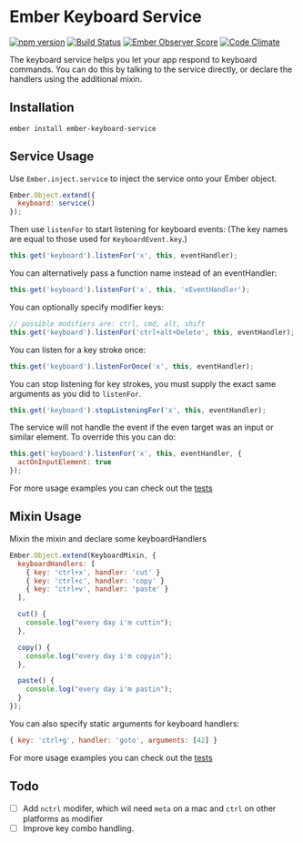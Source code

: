 # Ember Keyboard Service
[![npm version](https://badge.fury.io/js/ember-keyboard-service.svg)](http://badge.fury.io/js/ember-keyboard-service) [![Build Status](https://travis-ci.org/Fabriquartz/ember-keyboard-service.svg?branch=master)](https://travis-ci.org/Fabriquartz/ember-keyboard-service) [![Ember Observer Score](http://emberobserver.com/badges/ember-keyboard-service.svg)](http://emberobserver.com/addons/ember-keyboard-service) [![Code Climate](https://codeclimate.com/github/Fabriquartz/ember-keyboard-service/badges/gpa.svg)](https://codeclimate.com/github/Fabriquartz/ember-keyboard-service)

The keyboard service helps you let your app respond to keyboard commands.
You can do this by talking to the service directly, or declare the handlers
using the additional mixin.

## Installation

```shell
ember install ember-keyboard-service
```

## Service Usage

Use `Ember.inject.service` to inject the service onto your Ember object.

```js
Ember.Object.extend({
  keyboard: service()
});
```

Then use `listenFor` to start listening for keyboard events:
(The key names are equal to those used for `KeyboardEvent.key`.)

```js
this.get('keyboard').listenFor('x', this, eventHandler);
```

You can alternatively pass a function name instead of an eventHandler:

```js
this.get('keyboard').listenFor('x', this, 'xEventHandler');
```

You can optionally specify modifier keys:

```js
// possible modifiers are: ctrl, cmd, alt, shift
this.get('keyboard').listenFor('ctrl+alt+Delete', this, eventHandler);
```

You can listen for a key stroke once:

```js
this.get('keyboard').listenForOnce('x', this, eventHandler);
```

You can stop listening for key strokes, you must supply the exact same
arguments as you did to `listenFor`.

```js
this.get('keyboard').stopListeningFor('x', this, eventHandler);
```

The service will not handle the event if the even target was an input or similar element.
To override this you can do:

```js
this.get('keyboard').listenFor('x', this, eventHandler, {
  actOnInputElement: true
});
```

For more usage examples you can check out the [tests](https://github.com/Fabriquartz/ember-keyboard-service/blob/master/tests/unit/services/keyboard-test.js)

## Mixin Usage

Mixin the mixin and declare some keyboardHandlers

```js
Ember.Object.extend(KeyboardMixin, {
  keyboardHandlers: [
    { key: 'ctrl+x', handler: 'cut' }
    { key: 'ctrl+c', handler: 'copy' }
    { key: 'ctrl+v', handler: 'paste' }
  ],

  cut() {
    console.log("every day i'm cuttin");
  },

  copy() {
    console.log("every day i'm copyin");
  },

  paste() {
    console.log("every day i'm pastin");
  }
});
```

You can also specify static arguments for keyboard handlers:

```js
{ key: 'ctrl+g', handler: 'goto', arguments: [42] }
```

For more usage examples you can check out the [tests](https://github.com/Fabriquartz/ember-keyboard-service/blob/master/tests/unit/mixins/keyboard-test.js)

## Todo

- [ ] Add `nctrl` modifer, which wil need `meta` on a mac and `ctrl` on other platforms as modifier
- [ ] Improve key combo handling.
